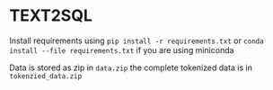 # TEXT2SQL
Install requirements using `pip install -r requirements.txt` or `conda install --file requirements.txt` if you are using miniconda

Data is stored as zip in `data.zip` the complete tokenized data is in `tokenzied_data.zip`